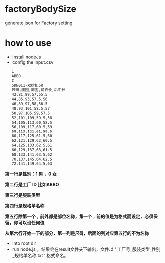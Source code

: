 # factoryBodySize
generate json for Factory setting 

# how to use

* install nodeJs
* config the input.csv
 
 ``` txt
    1
    ABBO
    C
    5KN011-双排扣6R
    尺码,腰围,胸围,前衣长,后中长
    42,81,89,57,55.5
    44,85,93,57.5,56
    46,89,97,58,56.5
    48,93,101,58.5,57
    50,97,105,59,57.5
    52,101,109,59.5,58
    54,105,113,60,58.5
    56,109,117,60.5,59
    58,113,121,61,59.5
    60,117,125,61.5,60
    62,121,129,62,60.5
    64,125,133,62.5,61
    66,129,137,63,61.5
    68,133,141,63.5,62
    70,137,145,64,62.5
    72,141,149,64.5,63
 ```
 
  **第一行是性别：1 男 ，0 女**
  
  **第二行是工厂 ID 比如ABBO**
  
  **第三行是服装类型**
  
  **第四行是规格单名称**
  
  **第五行除第一个 `,` 前外都是部位名称，第一个 `,` 前的值是为格式而设定，必须保留，你可以设任何值**
  
  **从第六行开始一下的部分，第一列是尺码，后面的列对应第五行的不为名称**
  
  
* into root dir
* run node.js ，结果会在result文件夹下输出，文件以 ‘ 工厂号_服装类型_性别_规格单名称.txt ’ 格式命名。

